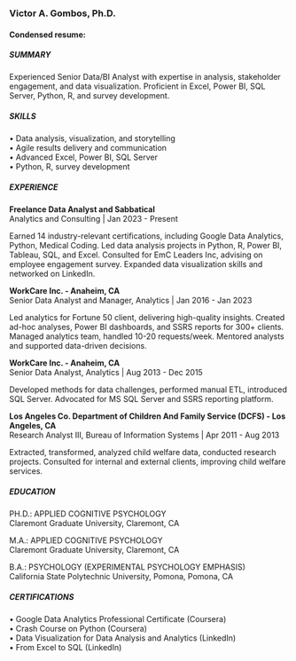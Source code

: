 ### Victor A. Gombos, Ph.D.

#### Condensed resume:
##### SUMMARY
Experienced Senior Data/BI Analyst with expertise in analysis, stakeholder engagement, and data visualization. Proficient in Excel, Power BI, SQL Server, Python, R, and survey development.

##### SKILLS
• Data analysis, visualization, and storytelling  
• Agile results delivery and communication  
• Advanced Excel, Power BI, SQL Server  
• Python, R, survey development  

##### EXPERIENCE
**Freelance Data Analyst and Sabbatical**  
Analytics and Consulting | Jan 2023 - Present

Earned 14 industry-relevant certifications, including Google Data Analytics, Python, Medical Coding.
Led data analysis projects in Python, R, Power BI, Tableau, SQL, and Excel.
Consulted for EmC Leaders Inc, advising on employee engagement survey.
Expanded data visualization skills and networked on LinkedIn.  

**WorkCare Inc. - Anaheim, CA**  
Senior Data Analyst and Manager, Analytics | Jan 2016 - Jan 2023

Led analytics for Fortune 50 client, delivering high-quality insights.
Created ad-hoc analyses, Power BI dashboards, and SSRS reports for 300+ clients.
Managed analytics team, handled 10-20 requests/week.
Mentored analysts and supported data-driven decisions.  

**WorkCare Inc. - Anaheim, CA**  
Senior Data Analyst, Analytics | Aug 2013 - Dec 2015

Developed methods for data challenges, performed manual ETL, introduced SQL Server.
Advocated for MS SQL Server and SSRS reporting platform.  

**Los Angeles Co. Department of Children And Family Service (DCFS) - Los Angeles, CA**  
Research Analyst III, Bureau of Information Systems | Apr 2011 - Aug 2013

Extracted, transformed, analyzed child welfare data, conducted research projects.
Consulted for internal and external clients, improving child welfare services.  

##### EDUCATION  
PH.D.: APPLIED COGNITIVE PSYCHOLOGY  
Claremont Graduate University, Claremont, CA

M.A.: APPLIED COGNITIVE PSYCHOLOGY  
Claremont Graduate University, Claremont, CA

B.A.: PSYCHOLOGY (EXPERIMENTAL PSYCHOLOGY EMPHASIS)  
California State Polytechnic University, Pomona, Pomona, CA

##### CERTIFICATIONS  
• Google Data Analytics Professional Certificate (Coursera)  
• Crash Course on Python (Coursera)  
• Data Visualization for Data Analysis and Analytics (LinkedIn)  
• From Excel to SQL (LinkedIn)  

